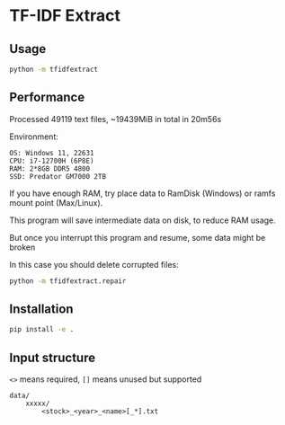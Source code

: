 # TF-IDF Extract


## Usage

```bash
python -m tfidfextract
```

## Performance

Processed 49119 text files, ~19439MiB in total in 20m56s

Environment:
```text
OS: Windows 11, 22631
CPU: i7-12700H (6P8E)
RAM: 2*8GB DDR5 4800
SSD: Predator GM7000 2TB
```

If you have enough RAM, try place data to RamDisk (Windows) or ramfs mount point (Max/Linux).

This program will save intermediate data on disk, to reduce RAM usage.

But once you interrupt this program and resume, some data might be broken

In this case you should delete corrupted files:

```bash
python -m tfidfextract.repair
```

## Installation

```bash
pip install -e .
```

## Input structure

`<>` means required, `[]` means unused but supported

```
data/
    xxxxx/
        <stock>_<year>_<name>[_*].txt
```